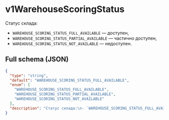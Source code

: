 # v1WarehouseScoringStatus

Статус склада:
- `WAREHOUSE_SCORING_STATUS_FULL_AVAILABLE` — доступен,
- `WAREHOUSE_SCORING_STATUS_PARTIAL_AVAILABLE` —  частично доступен,
- `WAREHOUSE_SCORING_STATUS_NOT_AVAILABLE` — недоступен.


## Full schema (JSON)
```json
{
  "type": "string",
  "default": "WAREHOUSE_SCORING_STATUS_FULL_AVAILABLE",
  "enum": [
    "WAREHOUSE_SCORING_STATUS_FULL_AVAILABLE",
    "WAREHOUSE_SCORING_STATUS_PARTIAL_AVAILABLE",
    "WAREHOUSE_SCORING_STATUS_NOT_AVAILABLE"
  ],
  "description": "Статус склада:\n- `WAREHOUSE_SCORING_STATUS_FULL_AVAILABLE` — доступен,\n- `WAREHOUSE_SCORING_STATUS_PARTIAL_AVAILABLE` —  частично доступен,\n- `WAREHOUSE_SCORING_STATUS_NOT_AVAILABLE` — недоступен.\n"
}
```
